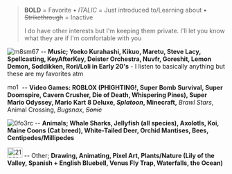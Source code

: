> **BOLD** = Favorite • _ITALIC_ = Just introduced to/Learning about • ~~Strikethrough~~ = Inactive
>
> I do have other interests but I'm keeping them private. I'll let you know what they are if I'm comfortable with you

![m8sm67](https://github.com/user-attachments/assets/317f0c4a-aaaf-4292-86cb-76d5a13b5104) -- **Music; Yoeko Kurahashi, Kikuo, Maretu, Steve Lacy, Spellcasting, KeyAfterKey, Deister Orchestra, Nuvfr, Goreshit, Lemon Demon, Soddikken, Rori/Loli in Early 20's** - I listen to basically anything but these are my favorites atm

<img width="30" height="15" alt="mo137" src="https://github.com/user-attachments/assets/3c80ffb6-724d-43ff-84dc-ecf3df4df341" /> -- **Video Games: ROBLOX (PHIGHTING!, Super Bomb Survival, Super Doomspire, Cavern Crusher, Die of Death, Whispering Pines), Super Mario Odyssey, Mario Kart 8 Deluxe, _Splatoon_, Minecraft,** _Brawl Stars_, Animal Crossing, _Bugsnax_, *~~Sonic~~*

![0fo3rc](https://github.com/user-attachments/assets/1dc2039d-1067-4c38-9cdc-64633b5622ea) -- **Animals; Whale Sharks, Jellyfish (all species), Axolotls, Koi, Maine Coons (Cat breed), White-Tailed Deer, Orchid Mantises, Bees, Centipedes/Millipedes**

<img width="35" height="24" alt="21961dc9" src="https://github.com/user-attachments/assets/45826ddf-8136-457f-a31d-f49e6cf27dc4" /> -- Other; **Drawing, Animating, Pixel Art, Plants/Nature (Lily of the Valley, Spanish + English Bluebell, Venus Fly Trap, Waterfalls, the Ocean)**

